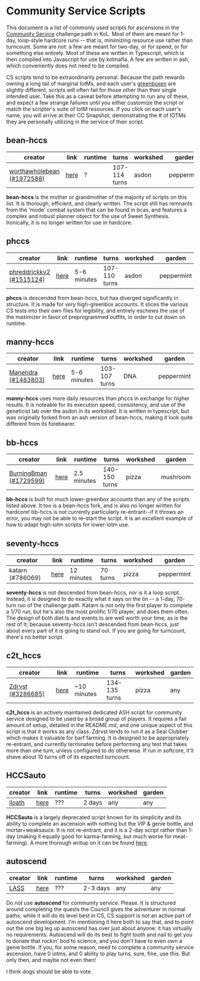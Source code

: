 # Community Service Scripts

This document is a list of commonly used scripts for ascensions in the [Community Service](https://kol.coldfront.net/thekolwiki/index.php/Community_Service) challenge path in KoL. Most of them are meant for 1-day, loop-style hardcore runs -- that is, minimizing resource use rather than turncount. Some are not: a few are meant for two-day, or for speed, or for something else entirely. Most of these are written in Typescript, which is then compiled into Javascript for use by kolmafia. A few are written in ash, which conveniently does not need to be compiled.

CS scripts tend to be extraordinarily personal. Because the path rewards owning a long tail of marginal IotMs, and each user's [greenboxen](http://cheesellc.com/kol/profile.php?u=captain%20scotch) are slightly different, scripts will often fail for those other than their single intended user. Take this as a caveat before attempting to run any of these, and expect a few strange failures until you either customize the script or match the scripter's suite of IotM resources. If you click on each user's name, you will arrive at their CC Snapshot, demonstrating the # of IOTMs they are personally utilizing in the service of their script. 

## bean-hccs

| creator | link | runtime | turns | workshed | garden |
|---------|------|---------|-------|----------|--------|
| [worthawholebean (#1972588)](https://www.cheesellc.com/kol/profile.php?u=worthawholebean) | [here](https://github.com/phulin/bean-hccs) | ? | 107-114 turns | asdon | peppermint |

**bean-hccs** is the mother or grandmother of the majority of scripts on this list. It is thorough, efficient, and clearly written.  The script still has remnants from the 'mode' combat system that can be found in bcas, and features a complex and robust planner object for the use of Sweet Synthesis. Ironically, it is no longer written for use in hardcore.

## phccs

| creator | link | runtime | turns | workshed | garden |
|---------|------|---------|-------|----------|--------|
| [phreddrickkv2 (#1515124)](https://www.cheesellc.com/kol/profile.php?u=phreddrickkv2) | [here](https://github.com/horrible-little-slime/phccs) | 5-6 minutes | 107-110 turns | asdon | peppermint |

**phccs** is descended from bean-hccs, but has diverged significantly in structure. It is made for _very_ high-greenbox accounts. It slices the various CS tests into their own files for legibility, and entirely eschews the use of the maximizer in favor of preprogrammed outfits, in order to cut down on runtime.

## manny-hccs

| creator | link | runtime | turns | workshed | garden |
|---------|------|---------|-------|----------|--------|
| [Manendra (#1483803)](https://www.cheesellc.com/kol/profile.php?u=manendra) | [here](https://github.com/lewismd13/manny-hccs) | 5-6 minutes | 103-107 turns | DNA | peppermint |

**manny-hccs** uses more daily resources than phccs in exchange for higher results. It is noteable for its execution speed, consistency, and use of the geneticist lab over the asdon in its workshed. It is written in typescript, but was originally forked from an ash version of bean-hccs, making it look quite different from its forebearer.

## bb-hccs

| creator | link | runtime | turns | workshed | garden |
|---------|------|---------|-------|----------|--------|
| [BurningBman (#1729599)](https://www.cheesellc.com/kol/profile.php?u=burningbman) | [here](https://github.com/burningbman/bb-hccs) | 2.5 minutes | 140-150 turns | pizza | mushroom |

**bb-hccs** is built for much lower-greenbox accounts than any of the scripts listed above. It too is a bean-hccs fork, and is also no longer written for hardcore! bb-hccs is not currently particularly re-entrant--if it throws an error, you may not be able to re-start the script. It is an excellent example of how to adapt high-iotm scripts for lower-iotm use.

## seventy-hccs

| creator | link | runtime | turns | workshed | garden |
|---------|------|---------|-------|----------|--------|
| katarn (#786069) | [here](https://github.com/s-k-z/seventy-hccs) | 12 minutes | 70 turns | pizza | peppermint |

**seventy-hccs** is not descended from bean-hccs, nor is it a loop script. Instead, it is designed to do exactly what it says on the tin -- a 1-day, 70-turn run of the challenge path. Katarn is not only the first player to complete a 1/70 run, but he's also the most prolific 1/70 player, and does them often. The design of both diet.ts and events.ts are well worth your time, as is the rest of it; because seventy-hccs isn't descended from bean-hccs, just about every part of it is going to stand out. If you are going for turncount, there's no better script.

## c2t_hccs

| creator | link | runtime | turns | workshed | garden |
|---------|------|---------|-------|----------|--------|
| [Zdrvst (#3286685)](https://www.cheesellc.com/kol/profile.php?u=Zdrvst) | [here](https://github.com/c2talon/c2t_hccs) | ~10 minutes | 134-135 turns | pizza | any |

**c2t_hccs** is an actively maintained dedicated ASH script for community service designed to be used by a broad group of players. It requires a fair amount of setup, detailed in the README.md, and one unique aspect of this script is that it works as any class. Zdrvst tends to run it as a Seal Clubber which makes it valuable for barf farming. It is designed to be appropriately re-entrant, and currently terminates before performing any test that takes more than one turn, unless configured to do otherwise.
If run in softcore, it'll shave about 10 turns off of its expected turncount.

## HCCSauto

| creator | link | runtime | turns | workshed | garden |
|---------|------|---------|-------|----------|--------|
| [iloath](https://www.cheesellc.com/kol/profile.php?u=iloath) | [here](https://gitgud.io/iloath/HCCSauto) | ??? | 2 days | any | any |

**HCCSauto** is a largely deprecated script known for its simplicity and its ability to complete an ascension with nothing but the VIP & genie bottle, and mortar+weaksauce. It is not re-entrant, and it is a 2-day script rather than 1-day (making it equally good for karma-farming, but much worse for meat-farming). A more thorough writup on it can be found [here](https://www.reddit.com/r/kol/wiki/guides/iloath_hccs2).

## autoscend

| creator | link | runtime | turns | workshed | garden |
|---------|------|---------|-------|----------|--------|
| [LASS](https://github.com/Loathing-Associates-Scripting-Society) | [here](https://github.com/Loathing-Associates-Scripting-Society/autoscend) | ??? | 2-3 days | any | any |

Do not use **autoscend** for community service. Please. It is structured around completing the quests the Council gives the adventurer in normal paths; while it will do its level best in CS, CS support is not an active part of autoscend development. I'm mentioning it here both to say that, and to point out the one big leg up autoscend has over just about anyone: it has virtually no requirements. Autoscend will do its best to fight tooth and nail to get you to donate that rockin' bod to science, and you don't have to even own a genie bottle. If you, for some reason, need to complete a community service ascension, have 0 iotms, and 0 ability to play turns, sure, fine, use this. But only then, and maybe not even then!

I think dogs should be able to vote.
